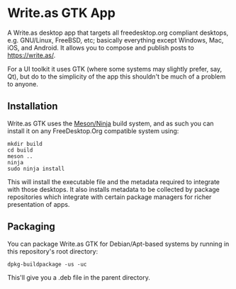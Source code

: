 # Write.as GTK App
A Write.as desktop app that targets all freedesktop.org compliant desktops, e.g. 
GNU/Linux, FreeBSD, etc; basically everything except Windows, Mac, iOS, and 
Android. It allows you to compose and publish posts to https://write.as/.

For a UI toolkit it uses GTK (where some systems may slightly prefer, say, Qt), 
but do to the simplicity of the app this shouldn't be much of a problem to anyone.

## Installation
Write.as GTK uses the [Meson/Ninja](http://mesonbuild.com/) build system, and as such you can install it on
any FreeDesktop.Org compatible system using:

    mkdir build
    cd build
    meson ..
    ninja
    sudo ninja install

This will install the executable file and the metadata required to integrate with
those desktops. It also installs metadata to be collected by package repositories
which integrate with certain package managers for richer presentation of apps.

## Packaging
You can package Write.as GTK for Debian/Apt-based systems by running in this
repository's root directory:

    dpkg-buildpackage -us -uc

This'll give you a .deb file in the parent directory.
